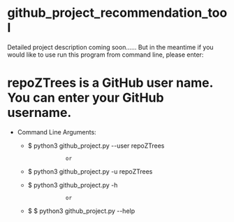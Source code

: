 # github_project_recommendation_tool

Detailed project description coming soon...... But in the meantime if you would like to use run this program from command line, please enter:

# repoZTrees is a GitHub user name. You can enter your GitHub username.

* Command Line Arguments:

  - $ python3 github_project.py --user repoZTrees
                    
                    or
               
  - $ python3 github_project.py -u repoZTrees 
  
  
  - $ python3 github_project.py -h
  
                    or
                    
  - $ $ python3 github_project.py --help

                    

